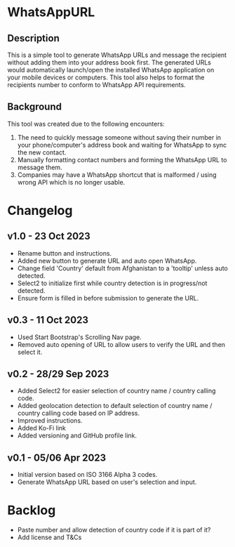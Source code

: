 # WhatsAppURL
## Description
This is a simple tool to generate WhatsApp URLs and message the recipient without adding them into your address book first.
The generated URLs would automatically launch/open the installed WhatsApp application on your mobile devices or computers.
This tool also helps to format the recipients number to conform to WhatsApp API requirements.

## Background
This tool was created due to the following encounters:
1. The need to quickly message someone without saving their number in your phone/computer's address book and waiting for WhatsApp to sync the new contact.
2. Manually formatting contact numbers and forming the WhatsApp URL to message them.
3. Companies may have a WhatsApp shortcut that is malformed / using wrong API which is no longer usable.

# Changelog
## v1.0 - 23 Oct 2023
- Rename button and instructions.
- Added new button to generate URL and auto open WhatsApp.
- Change field 'Country' default from Afghanistan to a 'tooltip' unless auto detected.
- Select2 to initialize first while country detection is in progress/not detected.
- Ensure form is filled in before submission to generate the URL.

## v0.3 - 11 Oct 2023
- Used Start Bootstrap's Scrolling Nav page.
- Removed auto opening of URL to allow users to verify the URL and then select it.

## v0.2 - 28/29 Sep 2023
- Added Select2 for easier selection of country name / country calling code.
- Added geolocation detection to default selection of country name / country calling code based on IP address.
- Improved instructions.
- Added Ko-Fi link
- Added versioning and GitHub profile link.

## v0.1 - 05/06 Apr 2023
- Initial version based on ISO 3166 Alpha 3 codes.
- Generate WhatsApp URL based on user's selection and input.

# Backlog
- Paste number and allow detection of country code if it is part of it?
- Add license and T&Cs